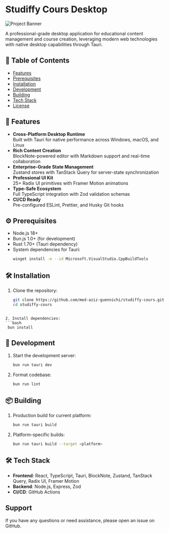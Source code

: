 # Studiffy Cours Desktop

![Project Banner](https://via.placeholder.com/1200x400?text=Studiffy+Cours+Desktop+Application)

A professional-grade desktop application for educational content management and course creation, leveraging modern web technologies with native desktop capabilities through Tauri.

## 📌 Table of Contents
- [Features](#-features)
- [Prerequisites](#-prerequisites)
- [Installation](#-installation)
- [Development](#-development)
- [Building](#-building)
- [Tech Stack](#-tech-stack)
- [License](#-license)

## 🌟 Features
- **Cross-Platform Desktop Runtime**  
  Built with Tauri for native performance across Windows, macOS, and Linux
- **Rich Content Creation**  
  BlockNote-powered editor with Markdown support and real-time collaboration
- **Enterprise-Grade State Management**  
  Zustand stores with TanStack Query for server-state synchronization
- **Professional UI Kit**  
  25+ Radix UI primitives with Framer Motion animations
- **Type-Safe Ecosystem**  
  Full TypeScript integration with Zod validation schemas
- **CI/CD Ready**  
  Pre-configured ESLint, Prettier, and Husky Git hooks

## ⚙️ Prerequisites
- Node.js 18+
- Bun.js 1.0+ (for development)
- Rust 1.70+ (Tauri dependency)
- System dependencies for Tauri:
  ```bash
  winget install -e --id Microsoft.VisualStudio.CppBuildTools
  ```
## 🛠️ Installation
1. Clone the repository:
   ```bash
   git clone https://github.com/med-aziz-guennichi/studiffy-cours.git
   cd studiffy-cours
  ```
  
2. Install dependencies:
  ```bash
   bun install
  ```
## 🚀 Development
1. Start the development server:
   ```bash
   bun run tauri dev
   ```
2. Format codebase:
   ```bash
   bun run lint
   ```
## 📦 Building
1. Production build for current platform:
   ```bash
   bun run tauri build
   ```
2. Platform-specific builds:
   ```bash
   bun run tauri build --target <platform>
   ```
## 🛠️ Tech Stack
- **Frontend**: React, TypeScript, Tauri, BlockNote, Zustand, TanStack Query, Radix UI, Framer Motion
- **Backend**: Node.js, Express, Zod
- **CI/CD**: GitHub Actions

## Support
If you have any questions or need assistance, please open an issue on GitHub.
